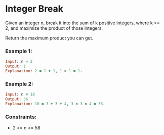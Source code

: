# Integer Break

Given an integer n, break it into the sum of k positive integers, where k >= 2, and maximize the product of those integers.

Return the maximum product you can get.

### Example 1:
```ruby
Input: n = 2
Output: 1
Explanation: 2 = 1 + 1, 1 × 1 = 1.
```
### Example 2:
```ruby
Input: n = 10
Output: 36
Explanation: 10 = 3 + 3 + 4, 3 × 3 × 4 = 36.
```
### Constraints:

- 2 <= n <= 58